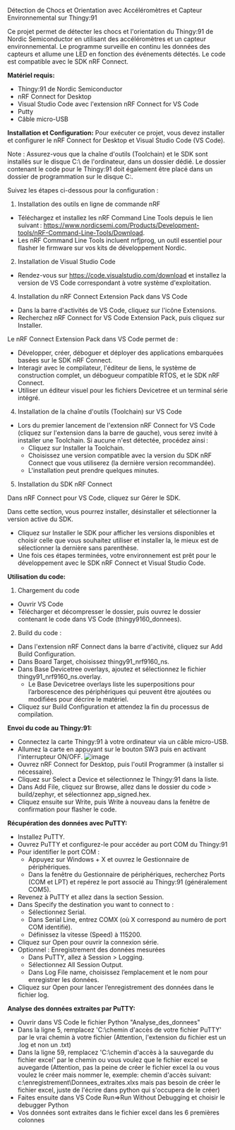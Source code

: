 Détection de Chocs et Orientation avec Accéléromètres et Capteur Environnemental sur Thingy:91

Ce projet permet de détecter les chocs et l'orientation du Thingy:91 de Nordic Semiconductor en utilisant des accéléromètres et un capteur environnemental. Le programme surveille en continu les données des capteurs et allume une LED en fonction des événements détectés. Le code est compatible avec le SDK nRF Connect.


**Matériel requis:**
- Thingy:91 de Nordic Semiconductor
- nRF Connect for Desktop
- Visual Studio Code avec l'extension nRF Connect for VS Code
- Putty
- Câble micro-USB


**Installation et Configuration:**
Pour exécuter ce projet, vous devez installer et configurer le nRF Connect for Desktop et Visual Studio Code (VS Code). 

Note : Assurez-vous que la chaîne d'outils (Toolchain) et le SDK sont installés sur le disque C:\ de l'ordinateur, dans un dossier dédié. Le dossier contenant le code pour le Thingy:91 doit également être placé dans un dossier de programmation sur le disque C:\.

Suivez les étapes ci-dessous pour la configuration :
1. Installation des outils en ligne de commande nRF
  - Téléchargez et installez les nRF Command Line Tools depuis le lien suivant : https://www.nordicsemi.com/Products/Development-tools/nRF-Command-Line-Tools/Download.
  - Les nRF Command Line Tools incluent nrfjprog, un outil essentiel pour flasher le firmware sur vos kits de développement Nordic.

2. Installation de Visual Studio Code
  - Rendez-vous sur https://code.visualstudio.com/download et installez la version de VS Code correspondant à votre système d'exploitation.

4. Installation du nRF Connect Extension Pack dans VS Code
  - Dans la barre d'activités de VS Code, cliquez sur l'icône Extensions.
  - Recherchez nRF Connect for VS Code Extension Pack, puis cliquez sur Installer.

Le nRF Connect Extension Pack dans VS Code permet de :
  - Développer, créer, déboguer et déployer des applications embarquées basées sur le SDK nRF Connect.
  - Interagir avec le compilateur, l'éditeur de liens, le système de construction complet, un débogueur compatible RTOS, et le SDK nRF Connect.
  - Utiliser un éditeur visuel pour les fichiers Devicetree et un terminal série intégré.

4. Installation de la chaîne d'outils (Toolchain) sur VS Code
- Lors du premier lancement de l'extension nRF Connect for VS Code (cliquez sur l'extension dans la barre de gauche), vous serez invité à installer une Toolchain. Si aucune n'est détectée, procédez ainsi :
    - Cliquez sur Installer la Toolchain.
    - Choisissez une version compatible avec la version du SDK nRF Connect que vous utiliserez (la dernière version recommandée).
    - L'installation peut prendre quelques minutes.

5. Installation du SDK nRF Connect

Dans nRF Connect pour VS Code, cliquez sur Gérer le SDK.

Dans cette section, vous pourrez installer, désinstaller et sélectionner la version active du SDK.
- Cliquez sur Installer le SDK pour afficher les versions disponibles et choisir celle que vous souhaitez utiliser et installer la, le mieux est de sélectionner la dernière sans parenthèse.
- Une fois ces étapes terminées, votre environnement est prêt pour le développement avec le SDK nRF Connect et Visual Studio Code.


**Utilisation du code:**
1. Chargement du code
- Ouvrir VS Code
- Télécharger et décompresser le dossier, puis ouvrez le dossier contenant le code dans VS Code (thingy9160_donnees).

2. Build du code :
- Dans l'extension nRF Connect dans la barre d'activité, cliquez sur Add Build Configuration.
- Dans Board Target, choisissez thingy91_nrf9160_ns.
- Dans Base Devicetree overlays, ajoutez et sélectionnez le fichier thingy91_nrf9160_ns.overlay.
    - Le Base Devicetree overlays liste les superpositions pour l’arborescence des périphériques qui peuvent être ajoutées ou modifiées pour décrire le matériel.
- Cliquez sur Build Configuration et attendez la fin du processus de compilation.

**Envoi du code au Thingy:91:**
- Connectez la carte Thingy:91 à votre ordinateur via un câble micro-USB.
- Allumez la carte en appuyant sur le bouton SW3 puis en activant l'interrupteur ON/OFF.
![image](https://github.com/user-attachments/assets/94f3a7b5-c8cf-49e6-ae4f-acffe8581d2b)
- Ouvrez nRF Connect for Desktop, puis l'outil Programmer (à installer si nécessaire).
- Cliquez sur Select a Device et sélectionnez le Thingy:91 dans la liste.
- Dans Add File, cliquez sur Browse, allez dans le dossier du code > build/zephyr, et sélectionnez app_signed.hex.
- Cliquez ensuite sur Write, puis Write à nouveau dans la fenêtre de confirmation pour flasher le code.

**Récupération des données avec PuTTY:**
- Installez PuTTY.
- Ouvrez PuTTY et configurez-le pour accéder au port COM du Thingy:91
- Pour identifier le port COM :
    - Appuyez sur Windows + X et ouvrez le Gestionnaire de périphériques.
    - Dans la fenêtre du Gestionnaire de périphériques, recherchez Ports (COM et LPT) et repérez le port associé au Thingy:91 (généralement COM5).
- Revenez à PuTTY et allez dans la section Session.
- Dans Specify the destination you want to connect to :
    - Sélectionnez Serial.
    - Dans Serial Line, entrez COMX (où X correspond au numéro de port COM identifié).
    - Définissez la vitesse (Speed) à 115200.
- Cliquez sur Open pour ouvrir la connexion série.
- Optionnel : Enregistrement des données mesurées
    - Dans PuTTY, allez à Session > Logging.
    - Sélectionnez All Session Output.
    - Dans Log File name, choisissez l’emplacement et le nom pour enregistrer les données.
- Cliquez sur Open pour lancer l’enregistrement des données dans le fichier log.


**Analyse des données extraites par PuTTY:**
- Ouvrir dans VS Code le fichier Python "Analyse_des_donnees"
- Dans la ligne 5, remplacez 'C:\\chemin d'accès de votre fichier PuTTY' par le vrai chemin à votre fichier (Attention, l'extension du fichier est un .log et non un .txt)
- Dans la ligne 59, remplacez 'C:\\chemin d'accès à la sauvegarde du fichier excel' par le chemin ou vous voulez que le fichier excel se auvegarde (Attention, pas la peine de créer le fichier excel la ou vous voulez le créer mais nommer le, exemple: chemin d'accès suivant: c:\\enregistrement\Donnees_extraites.xlxs mais pas besoin de créer le fichier excel, juste de l'écrire dans python qui s'occupera de le créer)
- Faites ensuite dans VS Code Run=>Run Without Debugging et choisir le debugger Python
- Vos données sont extraites dans le fichier excel dans les 6 premières colonnes
